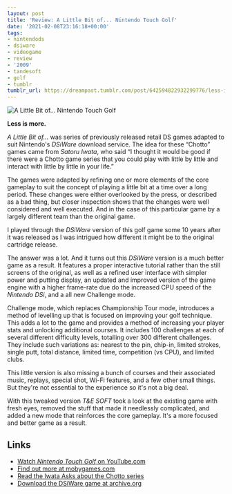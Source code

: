 ```yaml
---
layout: post
title: 'Review: A Little Bit of... Nintendo Touch Golf'
date: '2021-02-08T23:16:18+00:00'
tags:
- nintendods
- dsiware
- videogame
- review
- '2009'
- tandesoft
- golf
- tumblr
tumblr_url: https://dreampast.tumblr.com/post/642594822932299776/less-is-more-a-little-bit-of-was-series-of
---
```

<img src="https://64.media.tumblr.com/546aa32a2609ee8acd21f7af1c614fc0/e67b3d718f0a17b4-6f/s2048x3072/20144b929630388d0f929e09819d0db65a3c614a.jpg" data-orig-height="408" data-orig-width="272" data-media-key="546aa32a2609ee8acd21f7af1c614fc0:e67b3d718f0a17b4-6f" alt="A Little Bit of... Nintendo Touch Golf">

**Less is more.**

_A Little Bit of…_ was series of previously released retail DS games adapted to suit Nintendo's _DSiWare_ download service. The idea for these “Chotto” games came from _Satoru Iwata_, who said “I thought it would be good if there were a Chotto game series that you could play with little by little and interact with little by little in your life.”

The games were adapted by refining one or more elements of the core gameplay to suit the concept of playing a little bit at a time over a long period. These changes were either overlooked by the press, or described as a bad thing, but closer inspection shows that the changes were well considered and well executed. And in the case of this particular game by a largely different team than the original game.

I played through the _DSiWare_ version of this golf game some 10 years after it was released as I was intrigued how different it might be to the original cartridge release.

The answer was a lot. And it turns out this _DSiWare_ version is a much better game as a result. It features a proper interactive tutorial rather than the still screens of the original, as well as a refined user interface with simpler power and putting display, an updated and improved version of the game engine with a higher frame-rate due do the increased CPU speed of the _Nintendo DSi_, and a all new Challenge mode.

Challenge mode, which replaces Championship Tour mode, introduces a method of levelling up that is focused on improving your golf technique. This adds a lot to the game and provides a method of increasing your player stats and unlocking additional courses. It includes 100 challenges at each of several different difficulty levels, totalling over 300 different challenges. They include such variations as: nearest to the pin, chip-in, limited strokes, single putt, total distance, limited time, competition (vs CPU), and limited clubs.

This little version is also missing a bunch of courses and their associated music, replays, special shot, Wi-Fi features, and a few other small things. But they're not essential to the experience so it's not a big deal.

With this tweaked version _T&E SOFT_ took a look at the existing game with fresh eyes, removed the stuff that made it needlessly complicated, and added a new mode that reinforces the core gameplay. It's a more focused and better game as a result.

## Links

- [Watch _Nintendo Touch Golf_ on YouTube.com](https://href.li/?https://www.youtube.com/watch?v=Ch5Ui4RLFbk)
- [Find out more at mobygames.com](https://href.li/?https://www.mobygames.com/game/true-swing-golf)
- [Read the Iwata Asks about the Chotto series](https://t.umblr.com/redirect?z=https%3A%2F%2Fwww.nintendo.co.uk%2FIwata-Asks%2FIwata-Asks-Nintendo-DSi%2FVolume-6-A-little-bit-of-brain-training%2F1-Chotto-%2F1-Chotto--1049361.html&t=ZTM3ZTJjM2IzZmI4MWRjMTBkMmQwZGM0ZGU4YzZiMWUyM2E5MzZiZSwzYzY0NDgzMzgzMTMyZDY0M2ZmM2I2MWM5NGZjZjU4YmQ3MjA0YmFj&ts=1613041554)
- [Download the DSiWare game at archive.org](https://archive.org/download/no-intro-nintendo-nintendo-dsi-digital)
